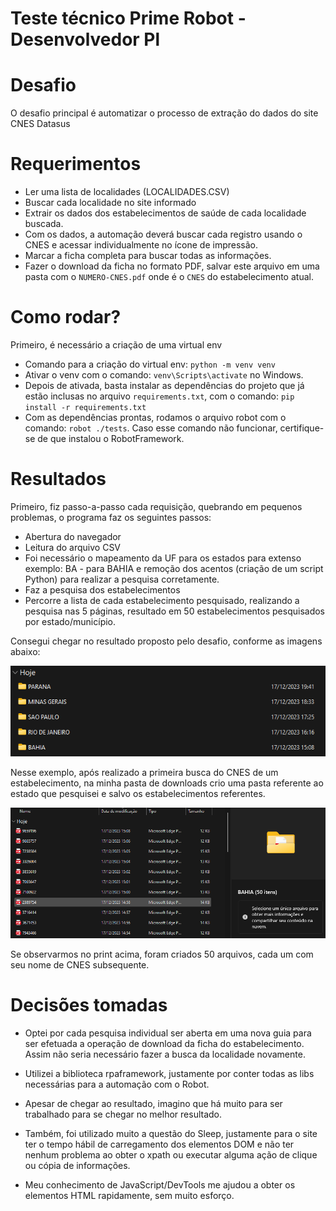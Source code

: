 # Teste técnico Prime Robot - Desenvolvedor Pl

# Desafio 

O desafio principal é automatizar o processo de extração do dados do site CNES Datasus

# Requerimentos

- Ler uma lista de localidades (LOCALIDADES.CSV)
- Buscar cada localidade no site informado
- Extrair os dados dos estabelecimentos de saúde de cada localidade buscada. 
- Com os dados, a automação deverá buscar cada registro usando o CNES e acessar individualmente no ícone de impressão.
- Marcar a ficha completa para buscar todas as informações.
- Fazer o download da ficha no formato PDF, salvar este arquivo em uma pasta com o `NUMERO-CNES.pdf` onde é o `CNES` do estabelecimento atual.

# Como rodar?

Primeiro, é necessário a criação de uma virtual env 

- Comando para a criação do virtual env: `python -m venv venv`
- Ativar o venv com o comando:  `venv\Scripts\activate` no Windows.
- Depois de ativada, basta instalar as dependências do projeto que já estão inclusas no arquivo `requirements.txt`, com o comando: `pip install -r requirements.txt`
- Com as dependências prontas, rodamos o arquivo robot com o comando: `robot ./tests`. Caso esse comando não funcionar, certifique-se de que instalou o RobotFramework.

# Resultados 

Primeiro, fiz passo-a-passo cada requisição, quebrando em pequenos problemas, o programa faz os seguintes passos: 

- Abertura do navegador
- Leitura do arquivo CSV
- Foi necessário o mapeamento da UF para os estados para extenso exemplo: BA - para BAHIA e remoção dos acentos (criação de um script Python) para realizar a pesquisa corretamente. 
- Faz a pesquisa dos estabelecimentos
- Percorre a lista de cada estabelecimento pesquisado, realizando a pesquisa nas 5 páginas, resultado em 50 estabelecimentos pesquisados por estado/município.

Consegui chegar no resultado proposto pelo desafio, conforme as imagens abaixo:

![imagem-exemplo-pastas](./images/pastas-com-estados.png)

Nesse exemplo, após realizado a primeira busca do CNES de um estabelecimento, na minha pasta de downloads crio uma pasta referente ao estado que pesquisei e salvo os estabelecimentos referentes.

![imagem-exemplo-cnes-bahia](./images/exemplo-bahia.png)

Se observarmos no print acima, foram criados 50 arquivos, cada um com seu nome de CNES subsequente. 

# Decisões tomadas

- Optei por cada pesquisa individual ser aberta em uma nova guia para ser efetuada a operação de download da ficha do estabelecimento. Assim não seria necessário fazer a busca da localidade novamente. 

- Utilizei a biblioteca rpaframework, justamente por conter todas as libs necessárias para a automação com o Robot. 

- Apesar de chegar ao resultado, imagino que há muito para ser trabalhado para se chegar no melhor resultado. 

- Também, foi utilizado muito a questão do Sleep, justamente para o site ter o tempo hábil de carregamento dos elementos DOM e não ter nenhum problema ao obter o xpath ou executar alguma ação de clique ou cópia de informações.

- Meu conhecimento de JavaScript/DevTools me ajudou a obter os elementos HTML rapidamente, sem muito esforço.